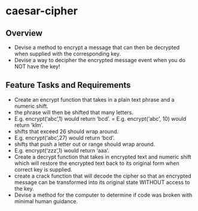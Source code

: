 # caesar-cipher

## Overview
- Devise a method to encrypt a message that can then be decrypted when supplied with the corresponding key.
- Devise a way to decipher the encrypted message event when you do NOT have the key!

## Feature Tasks and Requirements
- Create an encrypt function that takes in a plain text phrase and a numeric shift.
- the phrase will then be shifted that many letters.
- E.g. encrypt(‘abc’,1) would return ‘bcd’. = E.g. encrypt(‘abc’, 10) would return ‘klm’.
- shifts that exceed 26 should wrap around.
- E.g. encrypt(‘abc’,27) would return ‘bcd’.
- shifts that push a letter out or range should wrap around.
- E.g. encrypt(‘zzz’,1) would return ‘aaa’.
- Create a decrypt function that takes in encrypted text and numeric shift which will restore the encrypted text back to its original form when correct key is supplied.
- create a crack function that will decode the cipher so that an encrypted message can be transformed into its original state WITHOUT access to the key.
- Devise a method for the computer to determine if code was broken with minimal human guidance.

